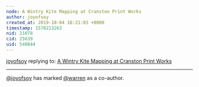 ```yaml
---
node: A Wintry Kite Mapping at Cranston Print Works
author: joyofsoy
created_at: 2019-10-04 18:21:03 +0000
timestamp: 1570213263
nid: 21078
cid: 25639
uid: 540844
---
```




[joyofsoy](../profile/joyofsoy) replying to: [A Wintry Kite Mapping at Cranston Print Works](../notes/joyofsoy/10-04-2019/a-wintry-kite-mapping-at-cranston-print-works)

----
 [@joyofsoy](/profile/joyofsoy) has marked [@warren](/profile/warren) as a co-author. 